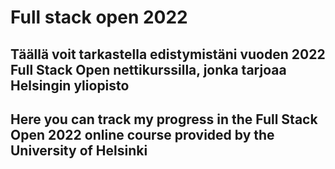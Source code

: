 # Full stack open 2022

## Täällä voit tarkastella edistymistäni vuoden 2022 Full Stack Open nettikurssilla, jonka tarjoaa Helsingin yliopisto

## Here you can track my progress in the Full Stack Open 2022 online course provided by the University of Helsinki
